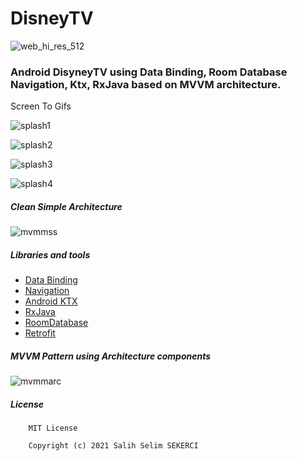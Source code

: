# DisneyTV

![web_hi_res_512](https://user-images.githubusercontent.com/53614606/123796471-d3f79900-d8ed-11eb-83cb-c9f629980ad8.png)

### Android DisyneyTV using Data Binding, Room Database Navigation, Ktx, RxJava based on MVVM architecture.

Screen To Gifs

![splash1](https://user-images.githubusercontent.com/53614606/123797076-7dd72580-d8ee-11eb-9239-1146fca8912d.gif)

![splash2](https://user-images.githubusercontent.com/53614606/123797156-92b3b900-d8ee-11eb-9cf9-c7cb08b79575.gif)

![splash3](https://user-images.githubusercontent.com/53614606/123797333-c0006700-d8ee-11eb-9516-cd457958784b.gif)

![splash4](https://user-images.githubusercontent.com/53614606/123797437-d9a1ae80-d8ee-11eb-8db6-99f8c5a66472.gif)

##### Clean Simple Architecture
![mvmmss](https://user-images.githubusercontent.com/53614606/123797697-21283a80-d8ef-11eb-8716-35b972195131.jpg)

##### Libraries and tools
* [Data Binding](https://developer.android.com/topic/libraries/data-binding)
* [Navigation](https://developer.android.com/guide/navigation/navigation-getting-started)
* [Android KTX](https://developer.android.com/kotlin/ktx)
* [RxJava](https://github.com/ReactiveX/RxJava)
* [RoomDatabase](https://developer.android.com/reference/android/arch/persistence/room/RoomDatabase)
* [Retrofit](https://square.github.io/retrofit/)

##### MVVM Pattern using Architecture components
![mvmmarc](https://user-images.githubusercontent.com/53614606/123800727-42d6f100-d8f2-11eb-93cc-78f9cf78de31.png)

##### License
        MIT License

        Copyright (c) 2021 Salih Selim SEKERCI